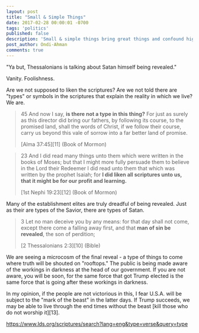 ```yaml
---
layout: post
title: "Small & Simple Things"
date: 2017-02-28 00:00:01 -0700
tags: 'politics'
published: false
description: 'Small & simple things bring great things and confound high ones.'
post_author: Ondi-Ahman
comments: true
---
```


"Ya but, Thessalonians is talking about Satan himself being revealed."

Vanity. Foolishness.

Are we not supposed to liken the scriptures? Are we not told there are "types" or symbols in the scriptures that explain the reality in which we live? We are.

> 45 And now I say, **is there not a type in this thing?** For just as surely as this director did bring our fathers, by following its course, to the promised land, shall the words of Christ, if we follow their course, carry us beyond this vale of sorrow into a far better land of promise.
> 
> [Alma 37:45][11] (Book of Mormon)

> 23 And I did read many things unto them which were written in the books of Moses; but that I might more fully persuade them to believe in the Lord their Redeemer I did read unto them that which was written by the prophet Isaiah; for **I did liken all scriptures unto us, that it might be for our profit and learning.**
> 
> [1st Nephi 19:23][12] (Book of Mormon)

Many of the establishment elites are truly dreadful of being revealed. Just as their are types of the Savior, there are types of Satan.

> 3 Let no man deceive you by any means: for that day shall not come, except there come a falling away first, and that **man of sin be revealed**, the son of perdition;
> 
> [2 Thessalonians 2:3][10] (Bible)

We are seeing a microcosm of the final reveal - a type of things to come where truth will be shouted on "rooftops." The public is being made aware of the workings in darkness at the head of our government. If you are not aware, you will be soon, for the same force that got Trump elected is the same force that is going after these workings in darkness.

In my opinion, if the people are not victorious in this, I fear U.S.A. will be subject to the "mark of the beast" in the latter days. If Trump succeeds, we may be able to live through the end times without the beast [kill those who do not worship it][13].


https://www.lds.org/scriptures/search?lang=eng&type=verse&query=type
